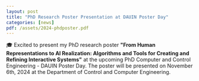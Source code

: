 ```yaml
---
layout: post
title: "PhD Research Poster Presentation at DAUIN Poster Day"
categories: [news]
pdf: /assets/2024-phdposter.pdf
---
```

🎓 Excited to present my PhD research poster **"From Human Representations to AI Realization: Algorithms and Tools for Creating and Refining Interactive Systems"** at the upcoming PhD Computer and Control Engineering - DAUIN Poster Day. The poster will be presented on November 6th, 2024 at the Department of Control and Computer Engineering.